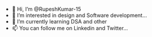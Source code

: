 - 👋 Hi, I’m @RupeshKumar-15
- 👀 I’m interested in design and Software development...
- 🌱 I’m currently learning DSA and other
- 📫 You can follow me on Linkedin and Twitter...


<!---
RupeshKumar-15/RupeshKumar-15 is a ✨ special ✨ repository because its `README.md` (this file) appears on your GitHub profile.
You can click the Preview link to take a look at your changes.
--->
